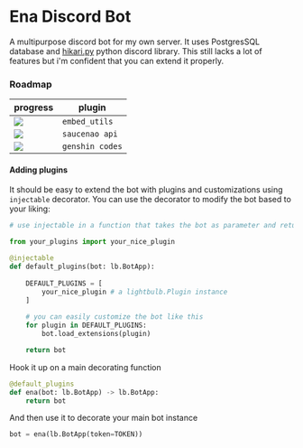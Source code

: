 # Ena Discord Bot

A multipurpose discord bot for my own server. It uses PostgresSQL database and [hikari.py](https://github.com/hikari-py/hikari) python discord library. This still lacks a lot of features but i'm confident that you can extend it properly.

### Roadmap

|  progress  | plugin |
| --- | --- |
| ![](https://geps.dev/progress/0)  | `embed_utils`  |
| ![](https://geps.dev/progress/0)  | `saucenao api` |
| ![](https://geps.dev/progress/0)  | `genshin codes` |

#### Adding plugins
It should be easy to extend the bot with plugins and customizations using `injectable` decorator. You can use the decorator to modify the bot based to your liking:
```py
# use injectable in a function that takes the bot as parameter and returns the bot.

from your_plugins import your_nice_plugin

@injectable
def default_plugins(bot: lb.BotApp):
    
    DEFAULT_PLUGINS = [
        your_nice_plugin # a lightbulb.Plugin instance
    ]
    
    # you can easily customize the bot like this
    for plugin in DEFAULT_PLUGINS:
        bot.load_extensions(plugin)

    return bot
```
Hook it up on a main decorating function
```py
@default_plugins
def ena(bot: lb.BotApp) -> lb.BotApp:
    return bot
```
And then use it to decorate your main bot instance
```py
bot = ena(lb.BotApp(token=TOKEN))
```

